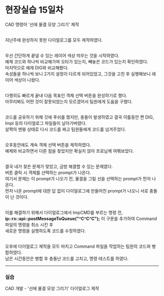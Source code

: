 <h1>현장실습 15일차</h1>

CAD 명령어 '선에 물결 모양 그리기' 제작 <br><br>

지난주에 완성하지 못한 다이얼로그를 모두 제작하였다.<br><br>

우선 간단하게 끝낼 수 있는 레이어 색상 띄우는 것을 시작하였다. <br>
예제 코드와 하나씩 비교해가며 오타가 있는지, 빼놓은 코드가 있는지 확인하였다. <br>
마지막으로 예제 DIG와 비교해봤다. <br>
속성들을 하나씩 보니 2가지 설정이 다르게 되어있었고, 그것을 고친 후 실행해보니 레이어 색상이 나왔다. <br><br>

다행히도 빠르게 끝내 다음 목표인 객체 선택 버튼을 완성하기로 했다. <br>
아무리봐도 어떤 것이 잘못되었는지 모르겠어서 팀원에게 도움을 구했다. <br><br>

코드를 공유하기 위해 깃에 푸쉬를 했지만, 충돌이 발생하였고 결국 이틀동안 짠 DIG, Impl 등의 다이얼로그 파일들이 날아가버렸다.<br>
살짝의 멘붕 상태로 다시 코드를 짜고 팀원들에게 코드를 넘겨주었다. <br><br>

오후동안에도 계속 객체 선택 버튼을 제작하였다. <br>
예제와 비교하면서 다른 점을 찾았지만 확실치 않아 프로님께 여쭤보았다. <br><br>

결국 내가 찾은 문제가 맞았고, 금방 해결할 수 있는 문제였다. <br>
버튼 클릭 시 객체를 선택하는 prompt가 나온다. <br>
여기서 문제는 이 prompt가 나오기 전, 물결을 그릴 선을 선택하는 prompt가 먼저 나온다. <br>
먼저 나온 prompt에 대한 답 없이 다이얼로그에 만들어진 prompt가 나오니 서로 충돌이 난 것이다. <br><br>

이를 해결하기 위해서 다이얼로그에서 ImpCMD를 부르는 명령 전, <br>
<b>ip::rx::api::postMessageToQueue("^C^C^C");</b> 이 구문을 추가하여 Command 파일의 명령을 취소 시킨 후 <br>
새로운 명령을 실행하도록 코드를 수정하였다. <br><br>

오후에 다이얼로그 제작을 모두 마치고 Command 파일을 작업하는 팀원의 코드와 병합하였다. <br>
남은 시간동안은 병합 후 충돌난 코드를 고치고, 명령 테스트를 하였다. <br>

<hr>
<h3>실습</h3>
CAD 개발 - '선에 물결 모양 그리기' 다이얼로그 제작
